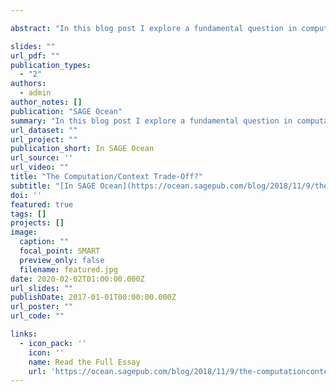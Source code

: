 ```yaml
---

abstract: "In this blog post I explore a fundamental question in computational social science: does “big computation” necessarily comes at the expense of narrative richness, contextual detail, and theory? Or, conversely, narrative richness can only happen without computation? I call this the (assumed) computation/context trade-off, and it has been repeated so often that it has almost become a truism. I claim, however, that there is no computation/context trade-off. Computational methods, including machine learning, can be used to find universal or near-universal patterns like those listed above (if that’s what you’re into), but they can also be used to enhance qualitative, interpretive, and context-specific research."

slides: ""
url_pdf: ""
publication_types:
  - "2"
authors:
  - admin
author_notes: []
publication: "SAGE Ocean"
summary: "In this blog post I explore a fundamental question in computational social science: does “big computation” necessarily comes at the expense of narrative richness, contextual detail, and theory? Or, conversely, narrative richness can only happen without computation?"
url_dataset: ""
url_project: ""
publication_short: In SAGE Ocean
url_source: ''
url_video: ""
title: "The Computation/Context Trade-Off?"
subtitle: "[In SAGE Ocean](https://ocean.sagepub.com/blog/2018/11/9/the-computationcontext-trade-off)"
doi: ''
featured: true
tags: []
projects: []
image:
  caption: ""
  focal_point: SMART
  preview_only: false
  filename: featured.jpg
date: 2020-02-02T01:00:00.000Z
url_slides: ""
publishDate: 2017-01-01T00:00:00.000Z
url_poster: ""
url_code: ""

links:
  - icon_pack: ''
    icon: ''
    name: Read the Full Essay
    url: 'https://ocean.sagepub.com/blog/2018/11/9/the-computationcontext-trade-off'
---
```


